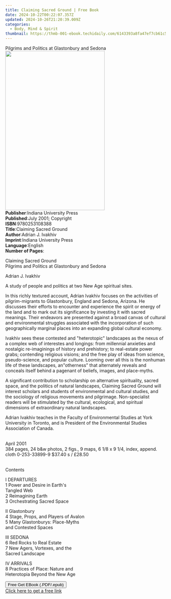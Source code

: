 ```yaml
---
title: Claiming Sacred Ground | Free Book
date: 2024-10-22T00:22:07.357Z
updated: 2024-10-26T21:20:39.009Z
categories:
  - Body, Mind & Spirit
thumbnail: https://thmb-001-ebook.techidaily.com/6143393a8fa47ef7cb61c5428ad7d048ccd5e5d7f4fb01fa44a5e9e2a72c2b5b.jpg
---
```

<main id="book-container">
  <div class="flex flex-col">
    <div class="book-brief flex-1 py-6 px-4 sm:p-6 md:py-10 md:px-8">
      <!-- brief-->
      <div class="book-brief-main">
        Pilgrims and Politics at Glastonbury and Sedona
      </div>
    </div>
    <div
      class="book-meta-info flex-1 grid gap-4 col-start-1 col-end-3 row-start-1 sm:mb-6 sm:grid-cols-4 lg:gap-6 lg:col-start-2 lg:row-end-6 lg:row-span-6 lg:mb-0"
    >
      <div
        class="book-meta-info-left place-content-center mt-4 p-4 text-sm leading-6 col-start-2 col-span-2 dark:text-slate-400"
      >
        <img
          class="w-full h-500 object-cover rounded-lg sm:h-255 sm:col-span-2 lg:col-span-full"
          src="https://img-001-ebook.techidaily.com/45b3b33d936785bfb4763e8eea3ac58c0142709b3b7f4b1cd30fb9d749584ac4.jpg"
          alt=""
          width="312"
          height="500"
        />
      </div>
      <div
        class="book-meta-info-right mt-2 col-start-1 row-start-2 col-span-3 self-center"
      >
        <!-- meta data  -->
        <div class="flex flex-col px-4 md:px-8">
          <div class="flex-1">
            <strong>Publisher</strong>:<span class="px-2"
              >Indiana University Press</span
            >
          </div>
          <div class="flex-1">
            <strong>Published</strong>:<span class="px-2"
              >July 2001; Copyright</span
            >
          </div>
          <div class="flex-1">
            <strong>ISBN</strong>:<span class="px-2">9780253108388</span>
          </div>
          <div class="flex-1">
            <strong>Title</strong>:<span class="px-2"
              >Claiming Sacred Ground</span
            >
          </div>
          <div class="flex-1">
            <strong>Author</strong>:<span class="px-2">Adrian J. Ivakhiv</span>
          </div>
          <div class="flex-1">
            <strong>Imprint</strong>:<span class="px-2"
              >Indiana University Press</span
            >
          </div>
          <div class="flex-1">
            <strong>Language</strong>:<span class="px-2">English</span>
          </div>
          <div class="flex-1">
            <strong>Number of Pages</strong>:<span class="px-2"></span>
          </div>
        </div>
      </div>
    </div>
    <div class="book-description flex-1 py-6 px-4 sm:p-6 md:py-10 md:px-8">
      <div class="book-description-main">
        <div accordion-content="" id="description">
          <p>
            Claiming Sacred Ground<br />Pilgrims and Politics at Glastonbury and
            Sedona
          </p>
          <p>Adrian J. Ivakhiv</p>
          <p>A study of people and politics at two New Age spiritual sites.</p>
          <p>
            In this richly textured account, Adrian Ivakhiv focuses on the
            activities of pilgrim-migrants to Glastonbury, England and Sedona,
            Arizona. He discusses their efforts to encounter and experience the
            spirit or energy of the land and to mark out its significance by
            investing it with sacred meanings. Their endeavors are presented
            against a broad canvas of cultural and environmental struggles
            associated with the incorporation of such geographically marginal
            places into an expanding global cultural economy.
          </p>
          <p>
            Ivakhiv sees these contested and "heterotopic" landscapes as the
            nexus of a complex web of interestes and longings: from millennial
            anxieties and nostalgic re-imaginings of history and prehistory; to
            real-estate power grabs; contending religious visions; and the free
            play of ideas from science, pseudo-science, and popular culture.
            Looming over all this is the nonhuman life of these landscapes,
            an"otherness" that alternately reveals and conceals itself behind a
            pagenant of beliefs, images, and place-myths.
          </p>
          <p>
            A significant contribution to scholarship on alternative
            spirituality, sacred space, and the politics of natural landscapes,
            Claiming Sacred Ground will interest scholars and students of
            environmental and cultural studies, and the sociology of religious
            movements and pilgrimage. Non-specialist readers will be stimulated
            by the cultural, ecological, and spiritual dimensions of
            extraordinary natural landscapes.
          </p>
          <p>
            Adrian Ivakhiv teaches in the Faculty of Environmental Studies at
            York University in Toronto, and is President of the Environmental
            Studies Association of Canada.
          </p>
          <p>
            <br />April 2001<br />384 pages, 24 b&amp;w photos, 2 figs., 9 maps,
            6 1/8 x 9 1/4, index, append.<br />cloth 0-253-33899-9 $37.40 s /
            £28.50
          </p>
          <p><br />Contents</p>
          <p>
            I DEPARTURES<br />
            1 Power and Desire in Earth's <br />
            Tangled Web<br />
            2 Reimagining Earth<br />
            3 Orchestrating Sacred Space
          </p>
          <p>
            II Glastonbury<br />
            4 Stage, Props, and Players of Avalon<br />
            5 Many Glastonburys: Place-Myths <br />
            and Contested Spaces
          </p>
          <p>
            III SEDONA<br />
            6 Red Rocks to Real Estate<br />
            7 New Agers, Vortexes, and the <br />
            Sacred Landscape
          </p>
          <p>
            IV ARRIVALS<br />
            8 Practices of Place: Nature and<br />
            Heterotopia Beyond the New Age
          </p>
        </div>
        <div class="accordion-fader"></div>
      </div>
    </div>
    <div class="book-excerpts flex-1 py-6 px-4 sm:p-6 md:py-10 md:px-8"></div>
    <div
      class="book-about-author flex-1 py-6 px-4 sm:p-6 md:py-10 md:px-8"
    ></div>
    <div class="book-free-get flex-1 py-6 px-4 sm:p-6 md:py-10 md:px-8">
      <button
        id="btn-free-get"
        class="bg-blue-500 hover:bg-blue-700 text-white font-bold py-2 px-4 rounded"
      >
        Free Get EBook (.PDF/.epub)
      </button>
      <div id="countdown-display" class="px-2 text-lg mt-2"></div>
      <a
        id="free-link"
        class="hidden bg-blue-500 hover:bg-blue-700 text-white font-bold py-2 px-4 rounded"
        href="https://www.ebooks.com/en-us/book/121819/claiming-sacred-ground/adrian-j-ivakhiv/"
        target="_blank"
        >Click here to get a free link</a
      >
    </div>
    <script>
      let countdownTime = 0;
      let countdownInterval = null;
      document
        .getElementById('btn-free-get')
        .addEventListener('click', startCountdown);
      function startCountdown() {
        countdownTime = new Date().getTime() + 60000 * 3;
        countdownInterval = setInterval(updateCountdown, 1000);
        document.getElementById('btn-free-get').disabled = true;
        document
          .getElementById('btn-free-get')
          .classList.add('bg-gray-500', 'cursor-not-allowed');
      }
      function updateCountdown() {
        let currentTime = new Date().getTime();
        let timeLeft = countdownTime - currentTime;
        let secondsLeft = Math.floor(timeLeft / 1000);
        document.getElementById('countdown-display').innerHTML =
          `Remaining time: ${secondsLeft} seconds.`;
        if (secondsLeft <= 0) {
          clearInterval(countdownInterval);
          document.getElementById('btn-free-get').classList.add('hidden');
          document.getElementById('free-link').classList.remove('hidden');
          document.getElementById('countdown-display').innerHTML = '';
        }
      }
    </script>
  </div>
</main>

<ins class="adsbygoogle"
      style="display:block"
      data-ad-client="ca-pub-7571918770474297"
      data-ad-slot="8358498916"
      data-ad-format="auto"
      data-full-width-responsive="true"></ins>
    
